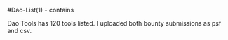#Dao-List(1) - contains 

Dao Tools has 120 tools listed. I uploaded both bounty submissions as psf and csv.

